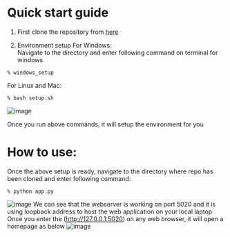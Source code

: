 # Quick start guide

1. First clone the repository from [here](https://github.com/psvkaushik/Group50_Proj2/tree/main)

2. Environment setup
   For Windows:  
   Navigate to the directory and enter following command on terminal for windows

```
% windows_setup
```

For Linux and Mac:

```
% bash setup.sh
```

![image](https://github.com/psvkaushik/Group50_Proj2/assets/111774368/c7f98695-d969-42bc-af37-b63d0f398124)

Once you run above commands, it will setup the environment for you

# How to use:

Once the above setup is ready, navigate to the directory where repo has been cloned and enter following command:

```
% python app.py
```

![image](https://github.com/psvkaushik/Group50_Proj2/assets/111774368/41a0ec9f-c1e1-4433-ae84-5580a90cfe93)
We can see that the webserver is working on port 5020 and it is using loopback address to host the web application on your local laptop
Once you enter the (http://127.0.0.1:5020) on any web browser, it will open a homepage as below
![image](https://github.com/psvkaushik/Group50_Proj2/assets/111774368/7582080b-be94-4b54-8fed-b99385c09ba0)
